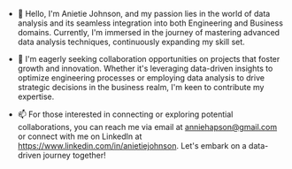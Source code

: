 - 👋 Hello, I'm Anietie Johnson, and my passion lies in the world of data analysis and its seamless integration into both Engineering and Business domains. Currently, I'm immersed in the journey of mastering advanced data analysis techniques, continuously expanding my skill set.

- 🌱 I'm eagerly seeking collaboration opportunities on projects that foster growth and innovation. Whether it's leveraging data-driven insights to optimize engineering processes or employing data analysis to drive strategic decisions in the business realm, I'm keen to contribute my expertise.

- 📫 For those interested in connecting or exploring potential collaborations, you can reach me via email at anniehapson@gmail.com or connect with me on LinkedIn at https://www.linkedin.com/in/anietiejohnson. Let's embark on a data-driven journey together!

<!---
AnietieJohnson/AnietieJohnson is a ✨ special ✨ repository because its `README.md` (this file) appears on your GitHub profile.
You can click the Preview link to take a look at your changes.
--->
